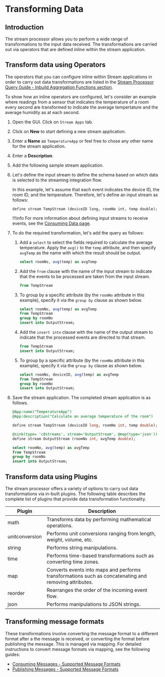 # Transforming Data

## Introduction

The stream processor allows you to perform a wide range of transformations to the input data received. The transformations are carried out via operators that are defined inline within the stream application.

## Transform data using Operators

The operators that you can configure inline within Stream applications in order to carry out data transformations are listed in the [Stream Processor Query Guide - Inbuild Aggregation Functions section](../reference/query-guide.md).

To show how an inline operators are configured, let's consider an example where readings from a sensor that indicates 
the temperature of a room every second are transformed to indicate the average tempertature and the average humidity as at each second.

1. Open the GUI. Click on `Stream Apps` tab.
1. Click on **New** to start defining a new stream application.
1. Enter a **Name** as `TemperatureApp` or feel free to chose any other name for the stream application.
1. Enter a **Description**.
1. Add the following sample stream application.
1. Let's define the input stream to define the schema based on which data is selected to the streaming integration flow.

    In this example, let's assume that each event indicates the device ID, the room ID, and the temperature. Therefore, let's define an input stream as follows:

    ```
    define stream TempStream (deviceID long, roomNo int, temp double);
    ```
       
    !!!info
        For more information about defining input streams to receive events, see the [Consuming Data page](consuming-data.md).
           
          
4. To do the required transformation, let's add the query as follows:

    1. Add a `select` to select the fields required to calculate the average temperature. Apply the `avg()` to the `temp` attribute, and then specify `avgTemp` as the name with which the result should be output. 
    
        ```sql
        select roomNo, avg(temp) as avgTemp
        ```

    1. Add the `from` clause with the name of the input stream to indicate that the events to be processed are taken from the input stream.

        ```sql
        from TempStream
        ```

    1. To group by a specific attribute (by the `roomNo` attribute in this example), specify it via the `group by` clause as shown below.

        ```sql
        select roomNo, avg(temp) as avgTemp
        from TempStream
        group by roomNo
        insert into OutputStream;
        ```

    1. Add the `insert into` clause with the name of the output stream to indicate that the processed events are directed to that stream.

        ```sql
        from TempStream
        insert into OutputStream;
        ```
      
    1. To group by a specific attribute (by the `roomNo` attribute in this example), specify it via the `group by` clause as shown below.

        ```sql
        select roomNo, deviceID, avg(temp) as avgTemp
        from TempStream
        group by roomNo
        insert into OutputStream;
        ```

1. Save the stream application. The completed stream application is as follows.

    ```sql
    @App:name("TemperatureApp")
    @App:description("Calculate an average temperature of the room")

    define stream TempStream (deviceID long, roomNo int, temp double);

    @sink(type= 'c8streams', stream='OutputStream', @map(type='json'))
    define stream OutputStream (roomNo int, avgTemp double);

    select roomNo, avg(temp) as avgTemp
    from TempStream
    group by roomNo
    insert into OutputStream;
    ```

## Transform data using Plugins

The stream processor offers a variety of options to carry out data transformations via in-built plugins. The following table describes the complete list of plugins that provide data transformation functionality.

|Plugin|Description|
|--- |--- |
| math   |Transforms data by performing mathematical operations.|
| unitconversion|Performs unit conversions ranging from length, weight, volume, etc.|
| string |Performs string manipulations.|
| time   |Performs time-based transformations such as converting time zones.|
| map    |Converts events into maps and performs transformations such as concatenating and removing attributes.|
| reorder| Rearranges the order of the incoming event flow.|
| json   |Performs manipulations to JSON strings.|

## Transforming message formats

These transformations involve converting the message format to a different format after a the message is received, or 
converting the format before publishing the message. This is managed via mapping. For detailed instructions to convert message formats via mapping, see the following guides:
 
 - [Consuming Messages - Supported Message Formats](consuming-data.md#supported-message-formats)
 - [Publishing Messages - Supported Message Formats](publishing-data.md#supported-message-formats)
